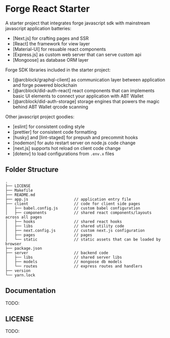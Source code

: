 # Forge React Starter

A starter project that integrates forge javascript sdk with mainstream javascript application batteries:

- [Next.js] for crafting pages and SSR
- [React] the framework for view layer
- [Material-UI] for resuable react components
- [Express.js] as custom web server that can serve custom api
- [Mongoose] as database ORM layer

Forge SDK libraries included in the starter project:

- [@arcblock/graphql-client] as communication layer between application and forge powered blockchain
- [@arcblock/did-auth-react] react components that can implements basic UI elements to connect your application with ABT Wallet
- [@arcblock/did-auth-storage] storage engines that powers the magic behind ABT Wallet qrcode scanning

Other javascript project goodies:

- [eslint] for consistent coding style
- [prettier] for consistent code formatting
- [husky] and [lint-staged] for prepush and precommit hooks
- [nodemon] for auto restart server on node.js code change
- [next.js] supports hot reload on client code change
- [dotenv] to load configurations from `.env.x` files

## Folder Structure

```terminal
.
├── LICENSE
├── Makefile
├── README.md
├── app.js                    // application entry file
├── client                    // code for client side pages
│   ├── babel.config.js       // custom babel configuration
│   ├── components            // shared react components/layouts across all pages
│   ├── hooks                 // shared react hooks
│   ├── libs                  // shared utility code
│   ├── next.config.js        // custom next.js configuration
│   ├── pages                 // pages
│   └── static                // static assets that can be loaded by browser
├── package.json
├── server                    // backend code
│   ├── libs                  // shared server libs
│   ├── models                // mongoose db models
│   └── routes                // express routes and handlers
├── version
└── yarn.lock
```

## Documentation

TODO:

## LICENSE

TODO:
